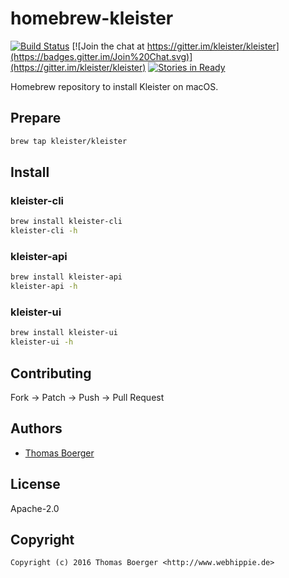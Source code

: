 # homebrew-kleister

[![Build Status](http://github.dronehippie.de/api/badges/kleister/homebrew-kleister/status.svg)](http://github.dronehippie.de/kleister/homebrew-kleister)
[![Join the chat at https://gitter.im/kleister/kleister](https://badges.gitter.im/Join%20Chat.svg)](https://gitter.im/kleister/kleister)
[![Stories in Ready](https://badge.waffle.io/kleister/kleister-api.svg?label=ready&title=Ready)](http://waffle.io/kleister/kleister-api)

Homebrew repository to install Kleister on macOS.


## Prepare

```bash
brew tap kleister/kleister
```


## Install

### kleister-cli

```bash
brew install kleister-cli
kleister-cli -h
```

### kleister-api

```bash
brew install kleister-api
kleister-api -h
```

### kleister-ui

```bash
brew install kleister-ui
kleister-ui -h
```


## Contributing

Fork -> Patch -> Push -> Pull Request


## Authors

* [Thomas Boerger](https://github.com/tboerger)


## License

Apache-2.0


## Copyright

```
Copyright (c) 2016 Thomas Boerger <http://www.webhippie.de>
```
